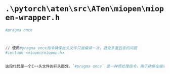# `.\pytorch\aten\src\ATen\miopen\miopen-wrapper.h`

```py
#pragma once



// 使用#pragma once指令确保此头文件只被编译一次，避免多重包含的问题
#include <miopen/miopen.h>


这段代码是一个C++头文件的开头部分。`#pragma once` 是一种预处理指令，用于确保在编译时只包含此头文件一次，以防止重复包含导致的编译错误。`#include <miopen/miopen.h>` 则是将 `miopen.h` 头文件包含到当前文件中，使得其中定义的函数、结构和常量可以在当前文件中使用。
```